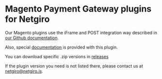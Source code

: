 # Magento Payment Gateway plugins for Netgiro
Our Magento plugins use the iFrame and POST integration way described in [our Github documentation](https://netgiro.github.io/).

Also, special [documentation](https://github.com/netgiro/magento-plugin/blob/master/Netgiro%20-%20Magento%20plugin%20documentation.pdf) is provided with this plugin.

You can download specific .zip versions in [releases](https://github.com/netgiro/magento-plugin/releases)

If the plugin version you need is not listed there, please contact us at netgiro@netgiro.is.
